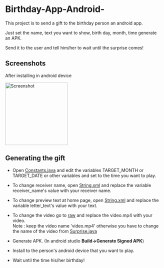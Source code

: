 # Birthday-App-Android-

This project is to send a gift to the birthday person an android app.

Just set the name, text you want to show, birth day, month, time generate an APK.

Send it to the user and tell him/her to wait until the surprise comes!

## Screenshots

After installing in android device

<img src="https://github.com/tanvir-ahmod/Birthday-App-Android-/blob/master/Screenshots/Screenshot_2020-05-04-18-22-03-771.jpg" alt="Screenshot" width="200" height ="200">


## Generating the gift


* Open [Constants.java](https://github.com/tanvir-ahmod/Birthday-App-Android-/blob/master/app/src/main/java/com/example/shoukhin/bgift/Constants.java) and edit the variables TARGET_MONTH or TARGET_DATE or other variables and set to the time you want to play.

* To change receiver name, open [String.xml](https://github.com/tanvir-ahmod/Birthday-App-Android-/blob/master/app/src/main/res/values/strings.xml) and replace the variable receiver_name's value with your receiver name.

* To change preview text at home page, open [String.xml](https://github.com/tanvir-ahmod/Birthday-App-Android-/blob/master/app/src/main/res/values/strings.xml) and replace the variable letter_text's value with your text.

* To change the video go to [raw](https://github.com/tanvir-ahmod/Birthday-App-Android-/tree/master/app/src/main/res/raw) and replace the video.mp4 with your video.
<br />Note : keep the video name 'video.mp4' otherwise you have to change the name of the video from [Surprise.java](https://github.com/tanvir-ahmod/Birthday-App-Android-/blob/master/app/src/main/java/com/example/shoukhin/bgift/Surprise.java)

* Generate APK. (In android studio **Build->Generate Signed APK**)

* Install to the person's android device that you want to play.

* Wait until the time his/her birthday!